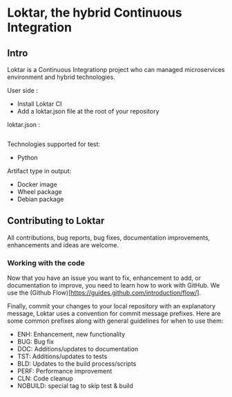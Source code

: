 # Loktar, the hybrid Continuous Integration

## Intro

Loktar is a Continuous Integrationp project who can managed microservices environment and hybrid technologies.

User side :
 * Install Loktar CI
 * Add a loktar.json file at the root of your repository

loktar.json :
```
```

Technologies supported for test:
 * Python

Artifact type in output:
 * Docker image
 * Wheel package
 * Debian package


## Contributing to Loktar

All contributions, bug reports, bug fixes, documentation improvements, enhancements and ideas are welcome.

### Working with the code

Now that you have an issue you want to fix, enhancement to add, or documentation to improve, you need to learn how to work with GitHub.
We use the (Github Flow)[https://guides.github.com/introduction/flow/].

Finally, commit your changes to your local repository with an explanatory message, Loktar uses a convention for commit message prefixes.
Here are some common prefixes along with general guidelines for when to use them:
 * ENH: Enhancement, new functionality
 * BUG: Bug fix
 * DOC: Additions/updates to documentation
 * TST: Additions/updates to tests
 * BLD: Updates to the build process/scripts
 * PERF: Performance improvement
 * CLN: Code cleanup
 * NOBUILD: special tag to skip test & build

